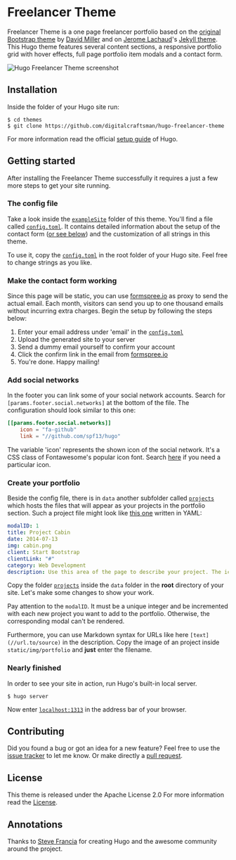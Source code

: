 # Freelancer Theme

Freelancer Theme is a one page freelancer portfolio based on the [original Bootstrap theme](//github.com/IronSummitMedia/startbootstrap-freelancer) by [David Miller](//github.com/davidtmiller) and on [Jerome Lachaud](//github.com/jeromelachaud)'s [Jekyll theme](//github.com/jeromelachaud/freelancer-theme). This Hugo theme features several content sections, a responsive portfolio grid with hover effects, full page portfolio item modals and a contact form.

![Hugo Freelancer Theme screenshot](https://raw.githubusercontent.com/digitalcraftsman/hugo-freelancer-theme/master/images/screenshot.png)


## Installation

Inside the folder of your Hugo site run:

    $ cd themes
    $ git clone https://github.com/digitalcraftsman/hugo-freelancer-theme

For more information read the official [setup guide](//gohugo.io/overview/installing/) of Hugo.


## Getting started

After installing the Freelancer Theme successfully it requires a just a few more steps to get your site running.


### The config file

Take a look inside the [`exampleSite`](//github.com/digitalcraftsman/hugo-freelancer-theme/tree/master/exampleSite) folder of this theme. You'll find a file called [`config.toml`](//github.com/digitalcraftsman/hugo-freelancer-theme/blob/master/exampleSite/config.toml).
It contains detailed information about the setup of the contact form ([or see below](#make-the-contact-form-working)) and the customization of all strings in this theme. 

To use it, copy the [`config.toml`](//github.com/digitalcraftsman/hugo-freelancer-theme/blob/master/exampleSite/config.toml) in the root folder of your Hugo site. Feel free to change strings as you like.


### Make the contact form working

Since this page will be static, you can use [formspree.io](//formspree.io/) as proxy to send the actual email. Each month, visitors can send you up to one thousand emails without incurring extra charges. Begin the setup by following the steps below:

1. Enter your email address under 'email' in the [`config.toml`](//github.com/digitalcraftsman/hugo-freelancer-theme/blob/master/exampleSite/config.toml)
2. Upload the generated site to your server
3. Send a dummy email yourself to confirm your account
4. Click the confirm link in the email from [formspree.io](//formspree.io/)
5. You're done. Happy mailing!


### Add social networks

In the footer you can link some of your social network accounts. Search for `[params.footer.social.networks]` at the bottom of the file. The configuration should look similar to this one:

```toml
[[params.footer.social.networks]]
    icon = "fa-github"
    link = "//github.com/spf13/hugo"
```

The variable 'icon' represents the shown icon of the social network. It's a CSS class of Fontawesome's popular icon font. Search [here](//fortawesome.github.io/Font-Awesome/icons) if you need a particular icon.

### Create your portfolio

Beside the config file, there is in `data` another subfolder called [`projects`](//github.com/digitalcraftsman/hugo-freelancer-theme/tree/master/exampleSite/data/projects) which hosts the files that will appear as your projects in the portfolio section. Such a project file might look like [this one](//github.com/digitalcraftsman/hugo-freelancer-theme/blob/master/exampleSite/data/projects/2014-07-13-project-1.yaml) written in YAML:

```yaml
modalID: 1
title: Project Cabin
date: 2014-07-13
img: cabin.png
client: Start Bootstrap
clientLink: "#"
category: Web Development
description: Use this area of the page to describe your project. The icon above is part of a free icon set by [Flat Icons](//sellfy.com/p/8Q9P/jV3VZ/"). On their website, you can download their free set with 16 icons, or you can purchase the entire set with 146 icons for only $12!
```

Copy the folder [`projects`](//github.com/digitalcraftsman/hugo-freelancer-theme/tree/master/exampleSite/data/projects) inside the `data` folder in the **root** directory of your site. Let's make some changes to show your work.

Pay attention to the `modalID`. It must be a unique integer and be incremented with each new project you want to add to the portfolio. Otherwise, the corresponding modal can't be rendered.

Furthermore, you can use Markdown syntax for URLs like here `[text](//url.to/source)` in the description. Copy the image of an project inside `static/img/portfolio` and **just** enter the filename.


### Nearly finished

In order to see your site in action, run Hugo's built-in local server. 

    $ hugo server

Now enter [`localhost:1313`](http://localhost:1313) in the address bar of your browser.


## Contributing

Did you found a bug or got an idea for a new feature? Feel free to use the [issue tracker](//github.com/digitalcraftsman/hugo-freelancer-theme/issues) to let me know. Or make directly a [pull request](//github.com/digitalcraftsman/hugo-freelancer-theme/pulls).


## License

This theme is released under the Apache License 2.0 For more information read the [License](//github.com/digitalcraftsman/hugo-freelancer-theme/blob/master/LICENSE).


## Annotations

Thanks to [Steve Francia](//github.com/spf13) for creating Hugo and the awesome community around the project.
